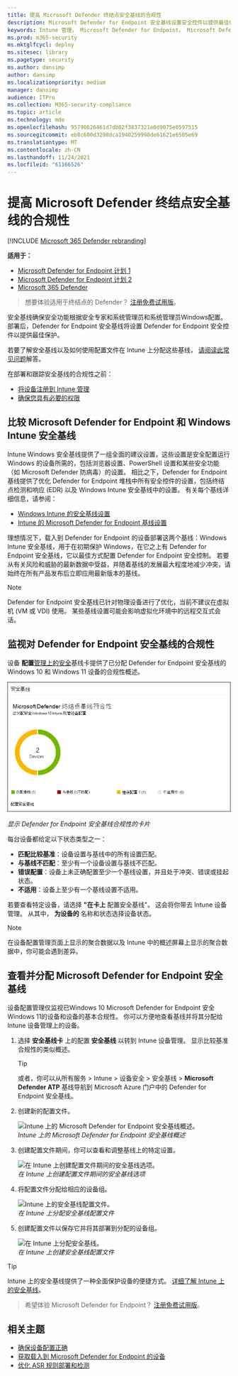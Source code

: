 ```yaml
---
title: 提高 Microsoft Defender 终结点安全基线的合规性
description: Microsoft Defender for Endpoint 安全基线设置安全控件以提供最佳保护。
keywords: Intune 管理， Microsoft Defender for Endpoint， Microsoft Defender， Microsoft Defender for Endpoint ASR， 安全基线
ms.prod: m365-security
ms.mktglfcycl: deploy
ms.sitesec: library
ms.pagetype: security
ms.author: dansimp
author: dansimp
ms.localizationpriority: medium
manager: dansimp
audience: ITPro
ms.collection: M365-security-compliance
ms.topic: article
ms.technology: mde
ms.openlocfilehash: 95790626461d7db02f3837321e0d9075e0597515
ms.sourcegitcommit: eb8c600d3298dca1940259998de61621e6505e69
ms.translationtype: MT
ms.contentlocale: zh-CN
ms.lasthandoff: 11/24/2021
ms.locfileid: "61166526"
---
```

# <a name="increase-compliance-to-the-microsoft-defender-for-endpoint-security-baseline"></a>提高 Microsoft Defender 终结点安全基线的合规性

[!INCLUDE [Microsoft 365 Defender rebranding](../../includes/microsoft-defender.md)]

**适用于：**
- [Microsoft Defender for Endpoint 计划 1](https://go.microsoft.com/fwlink/p/?linkid=2154037)
- [Microsoft Defender for Endpoint 计划 2](https://go.microsoft.com/fwlink/p/?linkid=2154037)
- [Microsoft 365 Defender](https://go.microsoft.com/fwlink/?linkid=2118804)

> 想要体验适用于终结点的 Defender？ [注册免费试用版](https://signup.microsoft.com/create-account/signup?products=7f379fee-c4f9-4278-b0a1-e4c8c2fcdf7e&ru=https://aka.ms/MDEp2OpenTrial?ocid=docs-wdatp-onboardconfigure-abovefoldlink)。

安全基线确保安全功能根据安全专家和系统管理员和系统管理员Windows配置。 部署后，Defender for Endpoint 安全基线将设置 Defender for Endpoint 安全控件以提供最佳保护。

若要了解安全基线以及如何使用配置文件在 Intune 上分配这些基线， [请阅读此常见问题](/intune/security-baselines#q--a)解答。

在部署和跟踪安全基线的合规性之前：

- [将设备注册到 Intune 管理](configure-machines.md#enroll-devices-to-intune-management)
- [确保您具有必要的权限](configure-machines.md#obtain-required-permissions)

## <a name="compare-the-microsoft-defender-for-endpoint-and-the-windows-intune-security-baselines"></a>比较 Microsoft Defender for Endpoint 和 Windows Intune 安全基线

Intune Windows 安全基线提供了一组全面的建议设置，这些设置是安全配置运行 Windows 的设备所需的，包括浏览器设置、PowerShell 设置和某些安全功能（如 Microsoft Defender 防病毒）的设置。 相比之下，Defender for Endpoint 基线提供了优化 Defender for Endpoint 堆栈中所有安全控件的设置，包括终结点检测和响应 (EDR) 以及 Windows Intune 安全基线中的设置。 有关每个基线详细信息，请参阅：

- [Windows Intune 的安全基线设置](/intune/security-baseline-settings-windows)
- [Intune 的 Microsoft Defender for Endpoint 基线设置](/intune/security-baseline-settings-defender-atp)

理想情况下，载入到 Defender for Endpoint 的设备部署这两个基线：Windows Intune 安全基线，用于在初期保护 Windows，在它之上有 Defender for Endpoint 安全基线，它以最佳方式配置 Defender for Endpoint 安全控制。 若要从有关风险和威胁的最新数据中受益，并随着基线的发展最大程度地减少冲突，请始终在所有产品发布后立即应用最新版本的基线。

> [!NOTE]
> Defender for Endpoint 安全基线已针对物理设备进行了优化，当前不建议在虚拟机 (VM 或 VDI) 使用。 某些基线设置可能会影响虚拟化环境中的远程交互式会话。

## <a name="monitor-compliance-to-the-defender-for-endpoint-security-baseline"></a>监视对 Defender for Endpoint 安全基线的合规性

设备 **配置**[管理上的安全](configure-machines.md)基线卡提供了已分配 Defender for Endpoint 安全基线的 Windows 10 和 Windows 11 设备的合规性概述。

![安全基线卡。](images/secconmgmt_baseline_card.png)

*显示 Defender for Endpoint 安全基线合规性的卡片*

每台设备都给定以下状态类型之一：

- **匹配比较基准**：设备设置与基线中的所有设置匹配。
- **与基线不匹配**：至少有一个设备设置与基线不匹配。
- **错误配置**：设备上未正确配置至少一个基线设置，并且处于冲突、错误或挂起状态。
- **不适用**：设备上至少有一个基线设置不适用。

若要查看特定设备，请选择 **"在卡上** 配置安全基线"。 这会将你带去 Intune 设备管理。 从其中， **为设备的** 名称和状态选择设备状态。

> [!NOTE]
> 在设备配置管理页面上显示的聚合数据以及 Intune 中的概述屏幕上显示的聚合数据中，你可能会遇到差异。

## <a name="review-and-assign-the-microsoft-defender-for-endpoint-security-baseline"></a>查看并分配 Microsoft Defender for Endpoint 安全基线

设备配置管理仅监视已Windows 10 Microsoft Defender for Endpoint 安全Windows 11的设备和设备的基本合规性。 你可以方便地查看基线并将其分配给 Intune 设备管理上的设备。

1. 选择 **安全基线卡** 上的配置 **安全基线** 以转到 Intune 设备管理。 显示比较基准合规性的类似概述。

   > [!TIP]
   > 或者，你可以从所有服务 > Intune > 设备安全 > 安全基线 > **Microsoft Defender ATP** 基线导航到 Microsoft Azure 门户中的 Defender for Endpoint 安全基线。

2. 创建新的配置文件。

   ![Intune 上的 Microsoft Defender for Endpoint 安全基线概述。](images/secconmgmt_baseline_intuneprofile1.png)<br>
   *Intune 上的 Microsoft Defender for Endpoint 安全基线概述*

3. 创建配置文件期间，你可以查看和调整基线上的特定设置。

   ![在 Intune 上创建配置文件期间的安全基线选项。](images/secconmgmt_baseline_intuneprofile2.png)<br>
   *在 Intune 上创建配置文件期间的安全基线选项*

4. 将配置文件分配给相应的设备组。

   ![Intune 上的安全基线配置文件。](images/secconmgmt_baseline_intuneprofile3.png)<br>
   *在 Intune 上分配安全基线配置文件*

5. 创建配置文件以保存它并将其部署到分配的设备组。

   ![在 Intune 上分配安全基线。](images/secconmgmt_baseline_intuneprofile4.png)<br>
   *在 Intune 上创建安全基线配置文件*

> [!TIP]
> Intune 上的安全基线提供了一种全面保护设备的便捷方式。 [详细了解 Intune 上的安全基线](/intune/security-baselines)。

> 希望体验 Microsoft Defender for Endpoint？ [注册免费试用版](https://signup.microsoft.com/create-account/signup?products=7f379fee-c4f9-4278-b0a1-e4c8c2fcdf7e&ru=https://aka.ms/MDEp2OpenTrial?ocid=docs-wdatp-onboardconfigure-belowfoldlink)。

## <a name="related-topics"></a>相关主题

- [确保设备配置正确](configure-machines.md)
- [获取载入到 Microsoft Defender for Endpoint 的设备](configure-machines-onboarding.md)
- [优化 ASR 规则部署和检测](configure-machines-asr.md)
